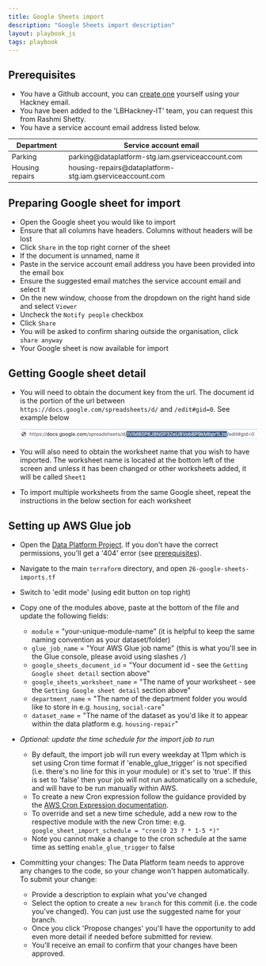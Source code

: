 ```yaml
---
title: Google Sheets import
description: "Google Sheets import description"
layout: playbook_js
tags: playbook
---
```


## Prerequisites
- You have a Github account, you can [create one][github_signup] yourself using your Hackney email.
- You have been added to the 'LBHackney-IT' team, you can request this from Rashmi Shetty.
- You have a service account email address listed below.

<table>
  <thead>
    <tr>
      <th>Department</th>
      <th>Service account email</th>
    </tr>
  </thead>
  <tbody>
    <tr>
      <td>Parking</td>
      <td>parking@dataplatform-stg.iam.gserviceaccount.com</td>
    </tr>
    <tr>
      <td>Housing repairs</td>
      <td>housing-repairs@dataplatform-stg.iam.gserviceaccount.com</td>
    </tr>
  </tbody>
</table>

## Preparing Google sheet for import

- Open the Google sheet you would like to import
- Ensure that all columns have headers. Columns without headers will be lost
- Click `Share` in the top right corner of the sheet
- If the document is unnamed, name it
- Paste in the service account email address you have been provided into the email box
- Ensure the suggested email matches the service account email and select it
- On the new window, choose from the dropdown on the right hand side and select `Viewer`
- Uncheck the `Notify people` checkbox
- Click `Share`
- You will be asked to confirm sharing outside the organisation, click `share anyway`
- Your Google sheet is now available for import

## Getting Google sheet detail

- You will need to obtain the document key from the url. The document id is the portion of the url between ``https://docs.google.com/spreadsheets/d/`` and ``/edit#gid=0``. See example below

  ![Google sheet id](./images/google_spreadsheet_id_example.png)

- You will also need to obtain the worksheet name that you wish to have imported. The worksheet name is located at the bottom left of the screen and unless it has been changed or other worksheets added, it will be called `Sheet1`
- To import multiple worksheets from the same Google sheet, repeat the instructions in the below section for each worksheet

## Setting up AWS Glue job
- Open the [Data Platform Project](https://github.com/LBHackney-IT/data-platform). If you don't have the correct permissions, you'll get a '404' error (see [prerequisites](#prerequisites)).
- Navigate to the main `terraform` directory, and open `26-google-sheets-imports.tf`
- Switch to 'edit mode' (using edit button on top right)
- Copy one of the modules above, paste at the bottom of the file and update the following fields:
  - `module` = "your-unique-module-name" (it is helpful to keep the same naming convention as your dataset/folder)
  - `glue_job_name` = "Your AWS Glue job name" (this is what you'll see in the Glue console, please avoid using slashes `/`)
  - `google_sheets_document_id` = "Your document id - see the `Getting Google sheet detail` section above"
  - `google_sheets_worksheet_name` = "The name of your worksheet - see the `Getting Google sheet detail` section above"
  - `department_name` = "The name of the department folder you would like to store in e.g. `housing`, `social-care`"
  - `dataset_name` = "The name of the dataset as you'd like it to appear within the data platform e.g. `housing-repair`"


- _Optional: update the time schedule for the import job to run_
  - By default, the import job will run every weekday at 11pm which is set using Cron time format if 'enable_glue_trigger' is not specified (i.e. there's no line for this in your module) or it's set to 'true'. If this is set to 'false' then your job will not run automatically on a schedule, and will have to be run manually within AWS.
  - To create a new Cron expression follow the guidance provided by the [AWS Cron Expression documentation][aws_cron_expressions].
  - To override and set a new time schedule, add a new row to the respective module with the new Cron time: e.g. `google_sheet_import_schedule = "cron(0 23 ? * 1-5 *)"`
  - Note you cannot make a change to the cron schedule at the same time as setting `enable_glue_trigger` to false

- Committing your changes: The Data Platform team needs to approve any changes to the code, so your change won't happen automatically. To submit your change:
  - Provide a description to explain what you've changed
  - Select the option to create a `new branch` for this commit (i.e. the code you've changed). You can just use the suggested name for your branch.
  - Once you click 'Propose changes' you'll have the opportunity to add even more detail if needed before submitted for review.
  - You'll receive an email to confirm that your changes have been approved.

[aws_cron_expressions]: https://docs.aws.amazon.com/AmazonCloudWatch/latest/events/ScheduledEvents.html#CronExpressions
[github_signup]: https://github.com/signup
